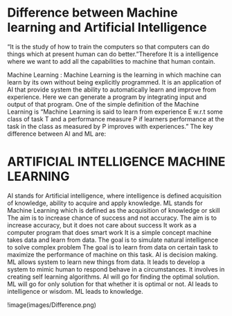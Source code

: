 # Difference between Machine learning and Artificial Intelligence

 “It is the study of how to train the computers so that computers can do things which at present human can do better.”Therefore It is a intelligence where we want to add all the capabilities to machine that human contain.

Machine Learning : Machine Learning is the learning in which machine can learn by its own without being explicitly programmed. It is an application of AI that provide system the ability to automatically learn and improve from experience. Here we can generate a program by integrating input and output of that program. One of the simple definition of the Machine Learning is “Machine Learning is said to learn from experience E w.r.t some class of task T and a performance measure P if learners performance at the task in the class as measured by P improves with experiences.”
The key difference between AI and ML are:


# ARTIFICIAL INTELLIGENCE	MACHINE LEARNING
AI stands for Artificial intelligence, where intelligence is defined acquisition of knowledge, ability to acquire and apply knowledge.	ML stands for Machine Learning which is defined as the acquisition of knowledge or skill
The aim is to increase chance of success and not accuracy.	The aim is to increase accuracy, but it does not care about success
It work as a computer program that does smart work	It is a simple concept machine takes data and learn from data.
The goal is to simulate natural intelligence to solve complex problem	The goal is to learn from data on certain task to maximize the performance of machine on this task.
AI is decision making.	ML allows system to learn new things from data.
It leads to develop a system to mimic human to respond behave in a circumstances.	It involves in creating self learning algorithms.
AI will go for finding the optimal solution.	ML will go for only solution for that whether it is optimal or not.
AI leads to intelligence or wisdom.	ML leads to knowledge.

!image(images/Difference.png)
